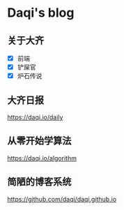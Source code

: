 # Daqi's blog

## 关于大齐

- [x] 前端
- [x] 铲屎官
- [x] 炉石传说

## 大齐日报

https://daqi.io/daily

## 从零开始学算法

https://daqi.io/algorithm

## 简陋的博客系统

https://github.com/daqi/daqi.github.io
